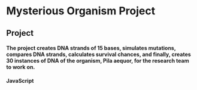 # Mysterious Organism Project

## Project
#### The project creates DNA strands of 15 bases, simulates mutations, compares DNA strands, calculates survival chances, and finally, creates 30 instances of DNA of the organism, Pila aequor, for the research team to work on. 

#### JavaScript
